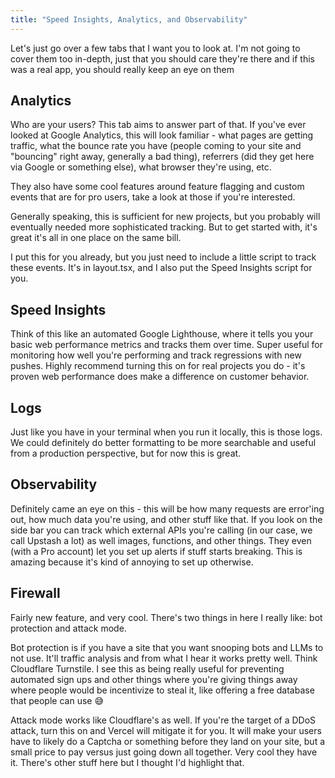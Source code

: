 ```yaml
---
title: "Speed Insights, Analytics, and Observability"
---
```


Let's just go over a few tabs that I want you to look at. I'm not going to cover them too in-depth, just that you should care they're there and if this was a real app, you should really keep an eye on them

## Analytics

Who are your users? This tab aims to answer part of that. If you've ever looked at Google Analytics, this will look familiar - what pages are getting traffic, what the bounce rate you have (people coming to your site and "bouncing" right away, generally a bad thing), referrers (did they get here via Google or something else), what browser they're using, etc.

They also have some cool features around feature flagging and custom events that are for pro users, take a look at those if you're interested.

Generally speaking, this is sufficient for new projects, but you probably will eventually needed more sophisticated tracking. But to get started with, it's great it's all in one place on the same bill.

I put this for you already, but you just need to include a little script to track these events. It's in layout.tsx, and I also put the Speed Insights script for you.

## Speed Insights

Think of this like an automated Google Lighthouse, where it tells you your basic web performance metrics and tracks them over time. Super useful for monitoring how well you're performing and track regressions with new pushes. Highly recommend turning this on for real projects you do - it's proven web performance does make a difference on customer behavior.

## Logs

Just like you have in your terminal when you run it locally, this is those logs. We could definitely do better formatting to be more searchable and useful from a production perspective, but for now this is great.

## Observability

Definitely came an eye on this - this will be how many requests are error'ing out, how much data you're using, and other stuff like that. If you look on the side bar you can track which external APIs you're calling (in our case, we call Upstash a lot) as well images, functions, and other things. They even (with a Pro account) let you set up alerts if stuff starts breaking. This is amazing because it's kind of annoying to set up otherwise.

## Firewall

Fairly new feature, and very cool. There's two things in here I really like: bot protection and attack mode.

Bot protection is if you have a site that you want snooping bots and LLMs to not use. It'll traffic analysis and from what I hear it works pretty well. Think Cloudflare Turnstile. I see this as being really useful for preventing automated sign ups and other things where you're giving things away where people would be incentivize to steal it, like offering a free database that people can use 😅

Attack mode works like Cloudflare's as well. If you're the target of a DDoS attack, turn this on and Vercel will mitigate it for you. It will make your users have to likely do a Captcha or something before they land on your site, but a small price to pay versus just going down all together. Very cool they have it. There's other stuff here but I thought I'd highlight that.
